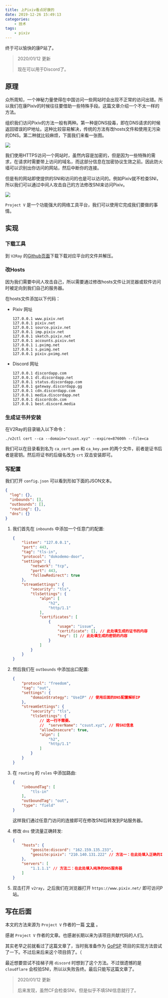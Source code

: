 ```yaml
---
title: 上Pixiv看点好康的
date: 2019-12-26 15:49:13
categories: 
    - 技术
tags: 
    - pixiv
---
```


终于可以愉快的康P站了。
<!--more-->

> 2020/01/12 更新
> 
> 现在可以用于Discord了。

## 原理

众所周知，一个神秘力量使得在中国访问一些网站时会出现不正常的访问出错。所以我们在康Pixiv的时候往往要借助一些特殊手段。这篇文章介绍一个不太一样的方法。

组织我们访问Pixiv的方法一般有两种。第一种是DNS投毒，即在DNS请求的时候返回错误的IP地址。这种比较容易解决，传统的方法有改hosts文件和使用无污染的DNS。第二种就比较麻烦，下面我们来看一张图。

![][pic1]

我们使用HTTPS访问一个网站时，虽然内容是加密的，但是因为一些特殊的需求，在请求时需要带上访问的域名，而这部分信息在加密协议生效之前。因此防火墙可以识别出你访问的网站，然后中断你的连接。

但是有的网站即使提供的SNI和访问的也是可以访问的。例如Pixiv就不检查SNI，所以我们可以通过中间人攻击自己的方法修改SNI来访问Pixiv。

![][pic2]

`Project V` 是一个功能强大的网络工具平台，我们可以使用它完成我们要做的事情。

## 实现

### 下载工具

到 `V2Ray` 的[Github页面][v2ray]下载下载对应平台的文件并解压。

### 改Hosts

因为我们需要中间人攻击自己，所以需要通过修改hosts文件让浏览器或软件访问时被定向到我们自己的服务器。

在hosts文件添加以下代码：

* Pixiv 网址

  ``` plaintext
  127.0.0.1	www.pixiv.net
  127.0.0.1	pixiv.net
  127.0.0.1	source.pixiv.net
  127.0.0.1	imp.pixiv.net
  127.0.0.1	sketch.pixiv.net
  127.0.0.1	accounts.pixiv.net
  127.0.0.1	i.pximg.net
  127.0.0.1	s.pximg.net
  127.0.0.1	pixiv.pximg.net
  ```

* Discord 网址

  ``` plaintext
  127.0.0.1	discordapp.com 
  127.0.0.1	dl.discordapp.net
  127.0.0.1	status.discordapp.com 
  127.0.0.1	gateway.discordapp.gg
  127.0.0.1	cdn.discordapp.com 
  127.0.0.1	media.discordapp.net 
  127.0.0.1	discordcdn.com
  127.0.0.1	best.discord.media
  ```

### 生成证书并安装

在V2Ray的目录输入以下命令：

``` shell
./v2ctl cert --ca --domain="csust.xyz" --expire=87600h --file=ca
```



我们可以在目录看到名为 `ca_cert.pem` 和 `ca_key.pem` 的两个文件，前者是证书后者是密钥。然后将证书的后缀名改为 `crt` 双击安装即可。

### 写配置

我们打开 `config.json` 可以看到形如下面的JSON文本。

```json
{
  "log": {},
  "inbounds": [],
  "outbounds": [],
  "routing": {},
  "dns": {}
}
```



1. 我们首先在 `inbounds` 中添加一个任意门的配置:

   ```json
   {
       "listen": "127.0.0.1",
       "port": 443,
       "tag": "tls-in",
       "protocol": "dokodemo-door",
       "settings": {
           "network": "tcp",
           "port": 443,
           "followRedirect": true
       },
       "streamSettings": {
           "security": "tls",
           "tlsSettings": {
               "alpn": [
                   "h2",
                   "http/1.1"
               ],
               "certificates": [
                   {
                       "usage": "issue",
                       "certificate": [], // 此处填生成的证书的内容
                       "key": [] // 此处填生成的密钥的内容
                   }
               ]
           }
       }
   }
   ```

2. 然后我们在 `outbounds` 中添加出口配置: 

   ```json
   {
       "protocol": "freedom",
       "tag": "out",
       "settings": {
           "domainStrategy": "UseIP" // 使用后面的DNS配置解析IP
       },
       "streamSettings": {
           "security": "tls",
           "tlsSettings": {
               // 这一行不需要。
               //  "serverName": "csust.xyz", // 将SNI信息
               "allowInsecure": true,
               "alpn": [
                   "h2",
                   "http/1.1"
               ]
           }
       }
   }
   ```

3. 在 `routing` 的 `rules` 中添加路由: 

   ```json
   {
       "inboundTag": [
           "tls-in"
       ],
       "outboundTag": "out",
       "type": "field"
   }
   ```

   这样我们通过任意门访问的连接即可在修改SNI后转发到P站服务器。

4. 修改 `dns` 使流量正确转发: 

   ```json
   {
       "hosts": {
           "geosite:discord": "162.159.135.233",
           "geosite:pixiv": "210.140.131.222" // 方法一：在此处填入正确的IP
       },
       "servers": [
           "1.1.1.1" // 方法二：在此处填入纯净的DNS服务器
       ]
   }
   ```
   
5. 双击打开 `v2ray`，之后我们在浏览器打开 `https://www.pixiv.net/` 即可访问P站。

## 写在后面

本文的方法来源为 `Project V` 作者的一篇 [文章][ref1] 。

感谢 `Project V` 作者的文章。也感谢长期以来为该项目共献代码的人们。

其实老早之前就看过了这篇文章了，当时我准备作为 [GoPSP][psp] 项目的实现方法尝试了一下。不过后来后来这个项目鸽了。（

最近想要尝试不挂梯子用 `discord` 时想到了这个方法。不过很遗憾的是 `cloudflare` 会校验SNI，所以以失败告终。最后只能写这篇文章了。

> 2020/01/12 更新
> 
> 后来发现，虽然CF会检查SNI，但是似乎不填SNI信息就行了。



[pic1]: ../res/006/1.jpg
[pic2]: ../res/006/2.jpg
[v2ray]: https://github.com/v2ray/v2ray-core/releases	"V2Ray Releases"
[ref1]: https://docs.google.com/document/d/1lanYeQbELX7pytehvXO8SndZ0iGyivc2XopkMV5HWW0 "谢谢小薇姐姐"
[psp]: https://github.com/hugefiver/GoPSP